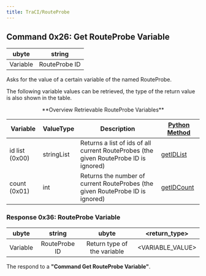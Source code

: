 ```yaml
---
title: TraCI/RouteProbe
---
```


## Command 0x26: Get RouteProbe Variable

|  ubyte   |  string  |
| :------: | :------: |
| Variable | RouteProbe ID |

Asks for the value of a certain variable of the named RouteProbe.

The following variable values can be retrieved, the type of the return
value is also shown in the table.

<center>
**Overview Retrievable RouteProbe Variables**
</center>

| Variable       | ValueType  | Description               | [Python Method](../TraCI/Interfacing_TraCI_from_Python.md)              |
| -------------- | ---------- | ------------------------- | ----------------------------------------------------------------------- |
| id list (0x00) | stringList | Returns a list of ids of all current RouteProbes (the given RouteProbe ID is ignored) | [getIDList](https://sumo.dlr.de/pydoc/traci._routeprobe.html#RouteProbeDomain-getIDList)   |
| count (0x01)   | int        | Returns the number of current RouteProbes (the given RouteProbe ID is ignored)        | [getIDCount](https://sumo.dlr.de/pydoc/traci._routeprobe.html#RouteProbeDomain-getIDCount) |

### Response 0x36: RouteProbe Variable

|  ubyte   |      string       |            ubyte            |  <return_type\>   |
| :------: | :---------------: | :-------------------------: | :--------------: |
| Variable | RouteProbe ID | Return type of the variable | <VARIABLE_VALUE\> |

The respond to a **"Command Get RouteProbe Variable"**.